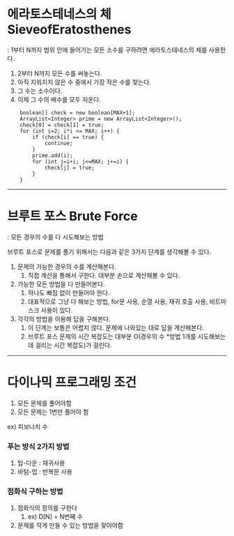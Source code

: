 # 에라토스테네스의 체 SieveofEratosthenes
: 1부터 N까지 범위 안에 들어가는 모든 소수를 구하려면 에라토스테네스의 체를 사용한다.

1. 2부터 N까지 모든 수를 써놓는다.
2. 아직 지워지지 않은 수 중에서 가장 작은 수를 찾는다.
3. 그 수는 소수이다.
4. 이제 그 수의 배수를 모두 지운다.

```
    boolean[] check = new boolean[MAX+1];
    ArrayList<Integer> prime = new ArrayList<Integer>();
    check[0] = check[1] = true;
    for (int i=2; i*i <= MAX; i++) {
        if (check[i] == true) {
            continue;
        }
        prime.add(i);
        for (int j=i+i; j<=MAX; j+=i) {
            check[j] = true;
        }
    }
```

-----

# 브루트 포스 Brute Force
: 모든 경우의 수를 다 시도해보는 방법

브루트 포스로 문제를 풀기 위해서는 다음과 같은 3가지 단계를 생각해볼 수 있다.
1. 문제의 가능한 경우의 수를 계산해본다.
   1. 직접 계산을 통해서 구한다. 대부분 손으로 계산해볼 수 있다.
2. 가능한 모든 방법을 다 만들어본다.
   1. 하나도 빠짐 없이 만들어야 한다.
   2. 대표적으로 그냥 다 해보는 방법, for문 사용, 순열 사용, 재귀 호출 사용, 비트마스크 사용이 있다.
3. 각각의 방법을 이용해 답을 구해본다.
   1. 이 단계는 보통은 어렵지 않다. 문제에 나와있는 대로 답을 계산해본다. 
   2. 브루트 포스 문제의 시간 복잡도는 대부분 O(경우의 수 *방법 1개를 시도해보는데 걸리는 시간
   복잡도)가 걸린다.

-----
# 다이나믹 프로그래밍 조건
1. 모든 문제를 풀어야함
2. 모든 문제는 1번만 풀어야 함

ex) 피보나치 수

### 푸는 방식 2가지 방법
1. 탑-다운 : 재귀사용
2. 바텀-업 : 반복문 사용

### 점화식 구하는 방법
1. 점화식의 정의를 구한다
   1. ex) D[N] = N번째 수
2. 문제를 작게 만들 수 있는 방법을 찾아야함

